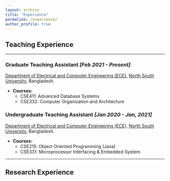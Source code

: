 ```yaml
---
layout: archive
title: "Experience"
permalink: /experience/
author_profile: true
---
```


##  Teaching Experience

---

### Graduate Teaching Assistant  _[Feb 2021 - Present]_
[Department of Electrical and Computer Engineering (ECE)](http://ece.northsouth.edu/), [North South University](http://www.northsouth.edu/), Bangladesh.
* **Courses:**
  * CSE411: Advanced Database Systems
  * CSE332: Computer Organization and Architecture


### Undergraduate Teaching Assistant  _[Jan 2020 - Jan, 2021]_ 
[Department of Electrical and Computer Engineering (ECE)](http://ece.northsouth.edu/), [North South University](http://www.northsouth.edu/), Bangladesh.
* **Courses:**
  * CSE215: Object Oriented Programming (Java)
  * CSE331: Microprocessor Interfacing & Embedded System

---

## Research Experience
